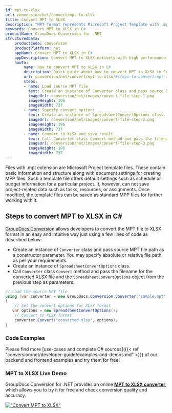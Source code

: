 ```yaml
---
id: mpt-to-xlsx
url: conversion/net/convert/mpt-to-xlsx
title: Convert MPT to XLSX
description: "MPT format represents Microsoft Project Template with .mpt extension. Learn how to convert MPT to XLSX file programmatically in C# language using GroupDocs.Conversion for .NET library."
keywords: Convert MPT to XLSX in C#
productName: GroupDocs.Conversion for .NET
structuredData:
    productCode: conversion
    productPlatform: net
    appName: Convert MPT to XLSX in C#
    appDescription: Convert MPT to XLSX natively with high performance using C# language and server side GroupDocs.Conversion for .NET APIs, without the use of any software like Microsoft or Open Office.
    howTo:
        name: How to convert MPT to XLSX in C# 
        description: Quick guide about how to convert MPT to XLSX in C# with high performance and accuracy.
        url: conversion/net/convert/mpt-to-xlsx/#steps-to-convert-mpt-to-xlsx-in-c
        steps:
        - name: Load source MPT file 
          text: Create an instance of Converter class and pass source MPT file path as a constructor parameter. You may specify absolute or relative file path as per your requirements. 
          imageUrl: conversion/net/images/convert-file-step-1.png
          imageHeight: 196
          imageWidth: 737
        - name: Specify convert options 
          text: Create an instance of SpreadsheetConvertOptions class.
          imageUrl: conversion/net/images/convert-file-step-2.png
          imageHeight: 196
          imageWidth: 737
        - name: Convert to XLSX and save result 
          text: Call Converter class Convert method and pass the filename for the converted HTML file and the SpreadsheetConvertOptions object from the previous step as parameters.
          imageUrl: conversion/net/images/convert-file-step-3.png
          imageHeight: 196
          imageWidth: 737
---
```


Files with .mpt extension are Microsoft Project template files. These contain basic information and structure along with document settings for creating MPP files. Such a template file offers default settings such as schedule or budget information for a particular project. It, however, can not save project-related data such as tasks, resources, or assignments. Once modified, the template files can be saved as standard MPP files for further working with it.

## Steps to convert MPT to XLSX in C#

[GroupDocs.Conversion](https://products.groupdocs.com/conversion/net) allows developers to convert the MPT file to XLSX format in an easy and intuitive way just using a few lines of code as described below:

* Create an instance of `Converter` class and pass source MPT file path as a constructor parameter. You may specify absolute or relative file path as per your requirements. 
* Create an instance of `SpreadsheetConvertOptions` class.
* Call `Converter` class `Convert` method and pass the filename for the converted XLSX file and the `SpreadsheetConvertOptions` object from the previous step as parameters.

```csharp
// Load the source MPT file
using (var converter = new GroupDocs.Conversion.Converter("sample.mpt"))
{
    // Set the convert options for XLSX format
   var options = new SpreadsheetConvertOptions();
    // Convert to XLSX format
    converter.Convert("converted.xlsx", options);
}
```

### Code Examples

Please find more [use-cases and complete C# sources]({{< ref "conversion/net/developer-guide/examples-and-demos.md" >}}) of our backend and frontend examples and try them for free!

### MPT to XLSX Live Demo

GroupDocs.Conversion for .NET provides an online [**MPT to XLSX converter**](https://products.groupdocs.app/conversion/mpt-to-xlsx), which allows you to try it for free and check conversion quality and accuracy.

[!["Convert MPT to XLSX"](conversion/net/images/convert-to-xlsx/convert-mpt-to-xlsx.png)](https://products.groupdocs.app/conversion/mpt-to-xlsx)